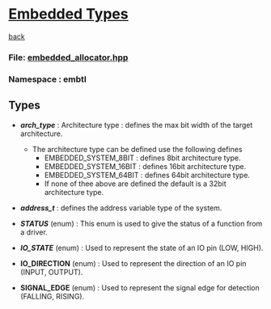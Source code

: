 # <u>Embedded Types</u>
[back](../README.md)
### File: [embedded_allocator.hpp](../embedded/inc/embedded_allocator.hpp)

### Namespace : embtl

## Types

- ___arch_type___ : Architecture type : defines the max bit width of the target architecture.
  - The architecture type can be defined use the following defines 
    - EMBEDDED_SYSTEM_8BIT : defines 8bit architecture type.
    - EMBEDDED_SYSTEM_16BIT : defines 16bit architecture type.
    - EMBEDDED_SYSTEM_64BIT : defines 64bit architecture type.
    - If none of thee above are defined the default is a 32bit architecture type.

- ___address_t___ : defines the address variable type of the system.
 
- ___STATUS___ (enum) : This enum is used to give the status of a function from a driver.

- ___IO_STATE___ (enum) : Used to represent the state of an IO pin (LOW, HIGH).

- __IO_DIRECTION__ (enum) : Used to represent the direction of an IO pin (INPUT, OUTPUT).

- __SIGNAL_EDGE__ (enum) : Used to represent the signal edge for detection (FALLING, RISING).


    